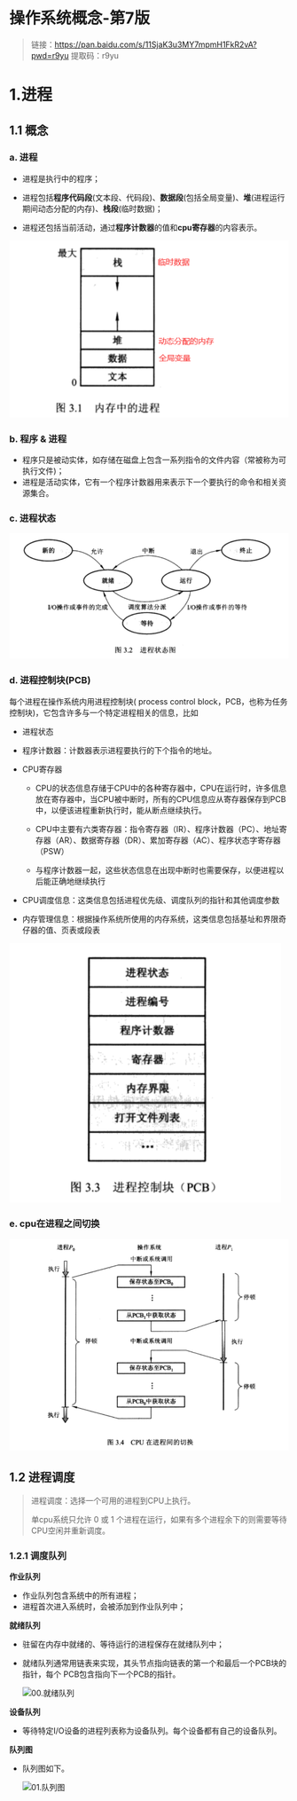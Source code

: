 # 操作系统概念-第7版

>链接：https://pan.baidu.com/s/11SjaK3u3MY7mpmH1FkR2vA?pwd=r9yu 
>提取码：r9yu

# 1.进程

## 1.1 概念

### a. 进程

- 进程是执行中的程序；

- 进程包括**程序代码段**(文本段、代码段)、**数据段**(包括全局变量)、**堆**(进程运行期间动态分配的内存)、**栈段**(临时数据)；
- 进程还包括当前活动，通过**程序计数器**的值和**cpu寄存器**的内容表示。

![内存中的进程](images\内存中的进程.png)

### b. 程序 & 进程

- 程序只是被动实体，如存储在磁盘上包含一系列指令的文件内容（常被称为可执行文件)；
- 进程是活动实体，它有一个程序计数器用来表示下一个要执行的命令和相关资源集合。



### c. 进程状态

![进程状态图](images\进程状态图.png)

### d. 进程控制块(PCB)

每个进程在操作系统内用进程控制块( process control block，PCB，也称为任务控制块)，它包含许多与一个特定进程相关的信息，比如

- 进程状态

- 程序计数器：计数器表示进程要执行的下个指令的地址。

- CPU寄存器

  - CPU的状态信息存储于CPU中的各种寄存器中，CPU在运行时，许多信息放在寄存器中，当CPU被中断时，所有的CPU信息应从寄存器保存到PCB中，以便该进程重新执行时，能从断点继续执行。

  - CPU中主要有六类寄存器：指令寄存器（IR）、程序计数器（PC）、地址寄存器（AR）、数据寄存器（DR）、累加寄存器（AC）、程序状态字寄存器（PSW）
  - 与程序计数器一起，这些状态信息在出现中断时也需要保存，以便进程以后能正确地继续执行

- CPU调度信息：这类信息包括进程优先级、调度队列的指针和其他调度参数

- 内存管理信息：根据操作系统所使用的内存系统，这类信息包括基址和界限奇仔器的值、页表或段表

![PCB](images\PCB.png)

### e. cpu在进程之间切换

![cpu在进程之间切换](images\cpu在进程之间切换.png)

## 1.2 进程调度

>进程调度：选择一个可用的进程到CPU上执行。
>
>单cpu系统只允许 0 或 1 个进程在运行，如果有多个进程余下的则需要等待CPU空闲并重新调度。

### 1.2.1 调度队列

**作业队列**

- 作业队列包含系统中的所有进程；
- 进程首次进入系统时，会被添加到作业队列中；



**就绪队列**

- 驻留在内存中就绪的、等待运行的进程保存在就绪队列中；

- 就绪队列通常用链表来实现，其头节点指向链表的第一个和最后一个PCB块的指针，每个 PCB包含指向下一个PCB的指针。

  ![00.就绪队列](C:\Users\28897\Desktop\2023interview\03.cs-courses\01-os\操作系统概念-第7版\images\00.就绪队列.png)



**设备队列**

- 等待特定I/O设备的进程列表称为设备队列。每个设备都有自己的设备队列。



**队列图**

- 队列图如下。

  ![01.队列图](C:\Users\28897\Desktop\2023interview\03.cs-courses\01-os\操作系统概念-第7版\images\01.队列图.png)

























